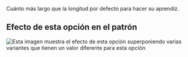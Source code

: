 Cuánto más largo que la longitud por defecto para hacer su aprendiz.

## Efecto de esta opción en el patrón

![Esta imagen muestra el efecto de esta opción superponiendo varias variantes que tienen un valor diferente para esta opción](albert_lengthbonus_sample.svg "Efecto de esta opción en el patrón")
